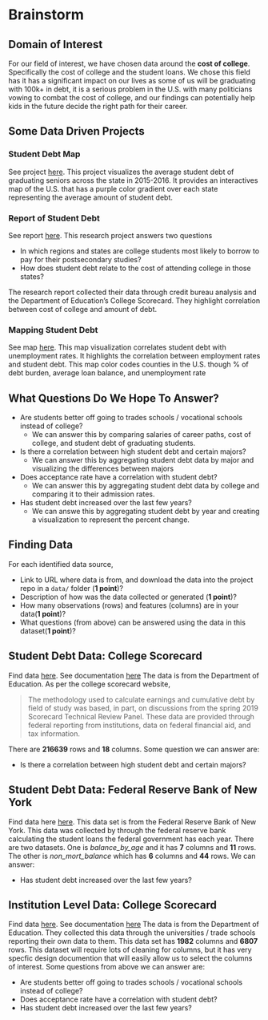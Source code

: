 # Brainstorm

## Domain of Interest
 For our field of interest, we have chosen data around the **cost of college**. Specifically the cost of college and the student loans.
 We chose this field has it has a significant impact on our lives as some of us will be graduating with 100k+ in debt,
 it is a serious problem in the U.S. with many politicians vowing to combat the cost of college,
 and our findings can potentially help kids in the future decide the right path for their career.

## Some Data Driven Projects

### Student Debt Map
See project [here](https://www.policymap.com/2018/06/24350/). 
This project visualizes the average student debt of graduating seniors across the state in 2015-2016. 
It provides an interactives map of the U.S. that has a purple color gradient over each state representing 
the average amount of student debt.

### Report of Student Debt
See report [here](https://www.urban.org/sites/default/files/publication/97751/where_is_student_debt_highest_1.pdf). 
This research project answers two questions  
 - In which regions and states are college students most likely to borrow to pay for their postsecondary studies?
 - How does student debt relate to the cost of attending college in those states?

The research report collected their data through credit bureau analysis and the Department of
Education’s College Scorecard. They highlight correlation between cost of college and amount of debt.

### Mapping Student Debt
See map [here](https://mappingstudentdebt.org/#/map-3-labor-markets).
This map visualization correlates student debt with unemployment rates. It highlights the correlation between
employment rates and student debt. This map color codes counties in the U.S. though % of debt burden, average loan balance,
and unemployment rate

## What Questions Do We Hope To Answer?

- Are students better off going to trades schools / vocational schools instead of college?
    - We can answer this by comparing salaries of career paths, cost of college, and student debt of graduating students.
- Is there a correlation between high student debt and certain majors?
    - We can answer this by aggregating student debt data by major and visualizing the differences between majors
- Does acceptance rate have a correlation with student debt?
    - We can answer this by aggregating student debt data by college
    and comparing it to their admission rates.
- Has student debt increased over the last few years?
    - We can answe this by aggregating student debt by year and creating a visualization to represent the percent change.

## Finding Data
For each identified data source, 
- Link to URL where data is from, and download the data into the project repo in a `data/` folder (**1 point**)?
- Description of how was the data collected or generated (**1 point**)?
- How many observations (rows) and features (columns) are in your data(**1 point**)?
- What questions (from above) can be answered using the data in this dataset(**1 point**)?

## Student Debt Data: College Scorecard
Find data [here](https://collegescorecard.ed.gov/data/). See documentation [here](https://collegescorecard.ed.gov/assets/FieldOfStudyDataDocumentation.pdf)
The data is from the Department of Education.
As per the college scorecard website, 
> The methodology used to calculate earnings and cumulative debt by field of study was based, in part, on discussions from the spring 2019 Scorecard Technical Review Panel. These data are provided through federal reporting from institutions, data on federal financial aid, and tax information.

There are **216639** rows and **18** columns. Some question we can answer are: 
 - Is there a correlation between high student debt and certain majors?

## Student Debt Data: Federal Reserve Bank of New York

Find data here [here](https://data.world/finance/student-loan-debt).
This data set is from the Federal Reserve Bank of New York.
This data was collected by through the federal reserve bank calculating the student loans the federal government has each year.
There are two datasets. One is _balance_by_age_ and it has **7** columns and **11** rows. The other is _non_mort_balance_ which has **6** columns and **44** rows. We can answer:
- Has student debt increased over the last few years?

## Institution Level Data: College Scorecard

Find data [here](https://collegescorecard.ed.gov/data/). See documentation [here](https://collegescorecard.ed.gov/assets/FullDataDocumentation.pdf)
The data is from the Department of Education.
They collected this data through the universities / trade schools
reporting their own data to them.
This data set has **1982** columns and **6807** rows. This dataset will require lots of cleaning for columns, but it has very specfic design documention that will easily allow us to select the columns of interest.
Some questions from above we can answer are: 
- Are students better off going to trades schools / vocational schools instead of college?
- Does acceptance rate have a correlation with student debt?
- Has student debt increased over the last few years?
